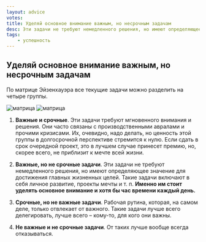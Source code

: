 ```yaml
---
layout: advice
votes:
title: Уделяй основное внимание важным, но несрочным задачам
desc: Эти задачи не требуют немедленного решения, но имеют определяющее значение для достижения главных жизненных целей. Такие задачи включают в себя личное развитие, проекты мечты и т. п.
tags:
    - успешность
---
```


## Уделяй основное внимание важным, но несрочным задачам

По матрице Эйзенхауэра все текущие задачи можно разделить на четыре группы.

![матрица](https://i.imgur.com/LHpuA5i.png)
![матрица](https://i.imgur.com/CYvrtQC.png)

1. **Важные и срочные**. Эти задачи требуют мгновенного внимания и решения. Они часто связаны с производственными авралами и прочими кризисами. Их, очевидно, надо делать, но ценность этой группы в долгосрочной перспективе стремится к нулю. Если сдать в срок очередной проект, это в лучшем случае принесет премию, но, скорее всего, не приблизит к мечте всей жизни.

2. **Важные, но не срочные задачи**. Эти задачи не требуют немедленного решения, но имеют определяющее значение для достижения главных жизненных целей. Такие задачи включают в себя личное развитие, проекты мечты и т. п. **Именно им стоит уделять основное внимание и хотя бы час времени каждый день.**

3. **Срочные, но не важные задачи**. Рабочая рутина, которая, на самом деле, только отвлекает от важного. Такие задачи лучше всего делегировать, лучше всего – кому-то, для кого они важны.

4. **Не важные и не срочные задачи**. От таких лучше вообще всегда отказываться.
